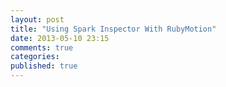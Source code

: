 ```yaml
---
layout: post
title: "Using Spark Inspector With RubyMotion"
date: 2013-05-10 23:15
comments: true
categories: 
published: true
---
```

